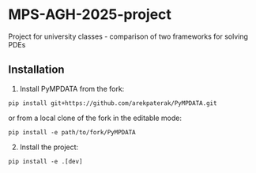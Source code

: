 # MPS-AGH-2025-project
Project for university classes - comparison of two frameworks for solving PDEs 

## Installation
1. Install PyMPDATA from the fork:
```
pip install git+https://github.com/arekpaterak/PyMPDATA.git
```

or from a local clone of the fork in the editable mode:

```
pip install -e path/to/fork/PyMPDATA
```

2. Install the project:
```
pip install -e .[dev]
```
